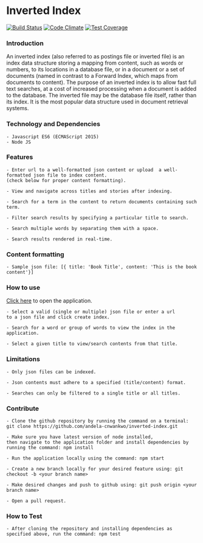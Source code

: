 # Inverted Index

[![Build Status](https://travis-ci.org/andela-cnwankwo/inverted-index.svg?branch=develop)](https://travis-ci.org/andela-cnwankwo/inverted-index) [![Code Climate](https://codeclimate.com/github/andela-cnwankwo/inverted-index/badges/gpa.svg)](https://codeclimate.com/github/andela-cnwankwo/inverted-index) [![Test Coverage](https://codeclimate.com/github/andela-cnwankwo/inverted-index/badges/coverage.svg)](https://codeclimate.com/github/andela-cnwankwo/inverted-index/coverage)

### Introduction
An inverted index (also referred to as postings file or inverted file) is an index data structure storing a mapping from content, such as words or numbers, to its locations in a database file, or in a document or a set of documents (named in contrast to a Forward Index, which maps from documents to content). The purpose of an inverted index is to allow fast full text searches, at a cost of increased processing when a document is added to the database. The inverted file may be the database file itself, rather than its index. It is the most popular data structure used in document retrieval systems.

### Technology and Dependencies
    - Javascript ES6 (ECMAScript 2015)
    - Node JS

### Features
    - Enter url to a well-formatted json content or upload  a well-formatted json file to index content.
    (check below for proper content formatting).

    - View and navigate across titles and stories after indexing.

    - Search for a term in the content to return documents containing such term.

    - Filter search results by specifying a particular title to search.

    - Search multiple words by separating them with a space.

    - Search results rendered in real-time.

### Content formatting
    - Sample json file: [{ title: 'Book Title', content: 'This is the book content'}]

### How to use
 [Click here](https://inverted-index-develop.herokuapp.com/) to open the application.

    - Select a valid (single or multiple) json file or enter a url 
    to a json file and click create index.

    - Search for a word or group of words to view the index in the application.

    - Select a given title to view/search contents from that title.

### Limitations
    - Only json files can be indexed.

    - Json contents must adhere to a specified (title/content) format.

    - Searches can only be filtered to a single title or all titles.

### Contribute
    - Clone the github repository by running the command on a terminal: git clone https://github.com/andela-cnwankwo/inverted-index.git

    - Make sure you have latest version of node installed, 
    then navigate to the application folder and install dependencies by running the command: npm install

    - Run the application locally using the command: npm start

    - Create a new branch locally for your desired feature using: git checkout -b <your branch name>

    - Make desired changes and push to github using: git push origin <your branch name>

    - Open a pull request.

### How to Test
    - After cloning the repository and installing dependencies as specified above, run the command: npm test